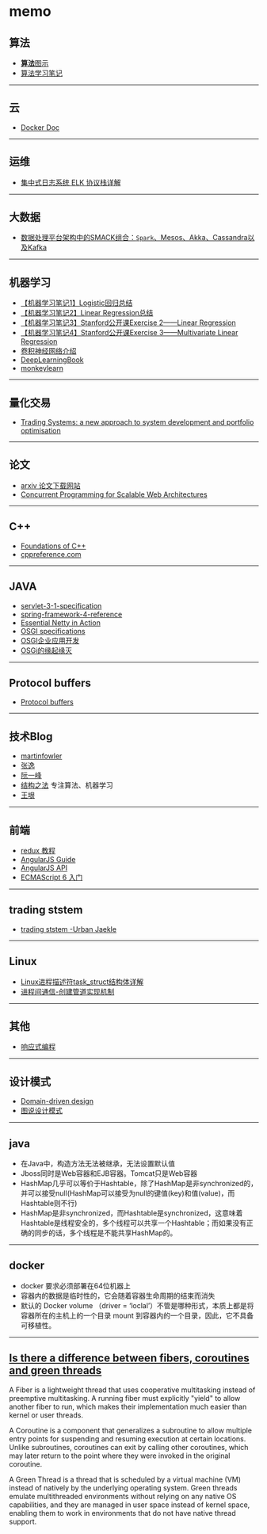 # memo

## 算法
- [**算法**图示](http://www.cs.usfca.edu/~galles/visualization/Algorithms.html)
- [算法学习笔记](https://brandeath.gitbooks.io/al/content/index.html)

---
## 云
- [Docker Doc](https://docs.docker.com/)

---


## 运维
- [集中式日志系统 ELK 协议栈详解](https://www.ibm.com/developerworks/cn/opensource/os-cn-elk/  "Title")

---


## 大数据
- [数据处理平台架构中的SMACK组合：`Spark`、Mesos、Akka、Cassandra以及Kafka](http://blog.dataman-inc.com/untitled-23/  "Title")

---


## 机器学习
- [【机器学习笔记1】Logistic回归总结](http://blog.csdn.net/dongtingzhizi/article/details/15962797)
- [【机器学习笔记2】Linear Regression总结](http://blog.csdn.net/dongtingzhizi/article/details/16884215)
- [【机器学习笔记3】Stanford公开课Exercise 2——Linear Regression](http://blog.csdn.net/dongtingzhizi/article/details/16949755)
- [【机器学习笔记4】Stanford公开课Exercise 3——Multivariate Linear Regression](http://blog.csdn.net/dongtingzhizi/article/details/16979103)
- [卷积神经网络介绍](https://yjango.gitbooks.io/superorganism/content/juan-ji-shen-jing-wang-luo-2014-2014-jie-shao.html)
- [DeepLearningBook](https://github.com/HFTrader/DeepLearningBook)
- [monkeylearn](https://monkeylearn.com/)

---

## 量化交易

- [Trading Systems: a new approach to system development and portfolio optimisation](http://jamescarl.github.io/CEN4020/assets/pdf/013.pdf)
---


## 论文
- [arxiv 论文下载网站](https://arxiv.org/)
- [Concurrent Programming for Scalable Web Architectures](https://github.com/tpn/pdfs/blob/master/Concurrent%20Programming%20for%20Scalable%20Web%20Architectures%20-%20Benjamin%20Erb%20-%20Thesis%20(April%202012)%20(vts_8082_11772).pdf)

---

## C++
- [Foundations of C++](http://www.stroustrup.com/ETAPS-corrected-draft.pdf)
- [cppreference.com](http://en.cppreference.com)

---

## JAVA
- [servlet-3-1-specification](https://waylau.gitbooks.io/servlet-3-1-specification/)
- [spring-framework-4-reference](https://www.gitbook.com/book/waylau/spring-framework-4-reference/details)
- [Essential Netty in Action](https://www.gitbook.com/book/waylau/essential-netty-in-action/details)
- [OSGI specifications](https://www.osgi.org/developer/specifications/)
- [OSGI企业应用开发](http://blog.csdn.net/masusan/article/details/69951536)
- [OSGi的缘起缘灭](http://lanlingzi.cn/post/technical/2015/0422_remove_osgi/)

---
## Protocol buffers
- [Protocol buffers](https://developers.google.com/protocol-buffers/)
---

## 技术Blog
- [martinfowler](https://martinfowler.com/)
- [张逸](http://zhangyi.farbox.com/)
- [阮一峰](http://www.ruanyifeng.com/blog/)
- [结构之法](http://blog.csdn.net/v_july_v) 专注算法、机器学习
- [王垠](http://www.yinwang.org/)

---
## 前端
- [redux 教程](http://cn.redux.js.org/)
- [AngularJS Guide](https://docs.angularjs.org/guide/)
- [AngularJS API](https://docs.angularjs.org/api)
- [ECMAScript 6 入门](http://es6.ruanyifeng.com/)
---

## trading ststem
- [trading ststem -Urban Jaekle](http://jamescarl.github.io/CEN4020/assets/pdf/013.pdf)

---

## Linux
- [Linux进程描述符task_struct结构体详解](http://blog.csdn.net/gatieme/article/details/51383272)
- [进程间通信-创建管道实现机制](http://blog.csdn.net/tiankong_/article/details/76468140)

---

## 其他
- [响应式编程](http://reactivex.io/)

---
## 设计模式
- [Domain-driven design](http://dddcommunity.org/)
- [图说设计模式](http://design-patterns.readthedocs.io)

---
## java
- 在Java中，构造方法无法被继承，无法设置默认值
- Jboss同时是Web容器和EJB容器。Tomcat只是Web容器
- HashMap几乎可以等价于Hashtable，除了HashMap是非synchronized的，并可以接受null(HashMap可以接受为null的键值(key)和值(value)，而Hashtable则不行)
- HashMap是非synchronized，而Hashtable是synchronized，这意味着Hashtable是线程安全的，多个线程可以共享一个Hashtable；而如果没有正确的同步的话，多个线程是不能共享HashMap的。

---
## docker
- docker 要求必须部署在64位机器上
- 容器内的数据是临时性的，它会随着容器生命周期的结束而消失
- 默认的 Docker volume （driver = ‘loclal’）不管是哪种形式，本质上都是将容器所在的主机上的一个目录 mount 到容器内的一个目录，因此，它不具备可移植性。

---
## [Is there a difference between fibers, coroutines and green threads](https://softwareengineering.stackexchange.com/questions/254140/is-there-a-difference-between-fibers-coroutines-and-green-threads-and-if-that-i) 
A Fiber is a lightweight thread that uses cooperative multitasking instead of preemptive multitasking. A running fiber must explicitly "yield" to allow another fiber to run, which makes their implementation much easier than kernel or user threads.

A Coroutine is a component that generalizes a subroutine to allow multiple entry points for suspending and resuming execution at certain locations. Unlike subroutines, coroutines can exit by calling other coroutines, which may later return to the point where they were invoked in the original coroutine.

A Green Thread is a thread that is scheduled by a virtual machine (VM) instead of natively by the underlying operating system. Green threads emulate multithreaded environments without relying on any native OS capabilities, and they are managed in user space instead of kernel space, enabling them to work in environments that do not have native thread support.